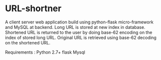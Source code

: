 # URL-shortner

A client server web application build using python-flask micro-framework and MySQL at backend.
Long URL is stored at new index in database. Shortened URL is returned to the user by doing base-62
encoding on the index of stored long URL. Original URL is retrieved using base-62 decoding on the
shortened URL.

Requirements :
Python 2.7+
flask
Mysql
